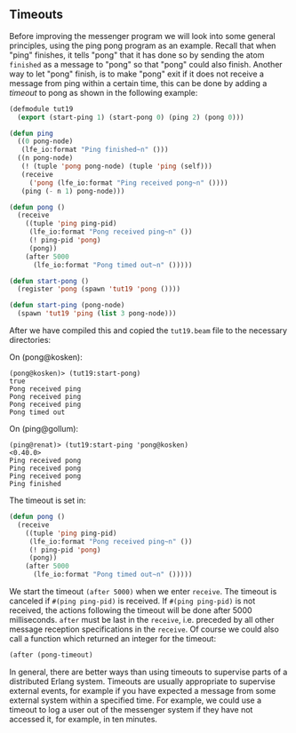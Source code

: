 ## Timeouts

Before improving the messenger program we will look into some general principles, using the ping pong program as an example. Recall that when "ping" finishes, it tells "pong" that it has done so by sending the atom ``finished`` as a message to "pong" so that "pong" could also finish. Another way to let "pong" finish, is to make "pong" exit if it does not receive a message from ping within a certain time, this can be done by adding a *timeout* to pong as shown in the following example:

```lisp
(defmodule tut19
  (export (start-ping 1) (start-pong 0) (ping 2) (pong 0)))

(defun ping
  ((0 pong-node)
   (lfe_io:format "Ping finished~n" ()))
  ((n pong-node)
   (! (tuple 'pong pong-node) (tuple 'ping (self)))
   (receive
     ('pong (lfe_io:format "Ping received pong~n" ())))
   (ping (- n 1) pong-node)))

(defun pong ()
  (receive
    ((tuple 'ping ping-pid)
     (lfe_io:format "Pong received ping~n" ())
     (! ping-pid 'pong)
     (pong))
    (after 5000
      (lfe_io:format "Pong timed out~n" ()))))

(defun start-pong ()
  (register 'pong (spawn 'tut19 'pong ())))

(defun start-ping (pong-node)
  (spawn 'tut19 'ping (list 3 pong-node)))
```

After we have compiled this and copied the ``tut19.beam`` file to the necessary directories:

On (pong@kosken):

```
(pong@kosken)> (tut19:start-pong)
true
Pong received ping
Pong received ping
Pong received ping
Pong timed out
```

On (ping@gollum):

```
(ping@renat)> (tut19:start-ping 'pong@kosken)
<0.40.0>
Ping received pong
Ping received pong
Ping received pong
Ping finished
```

The timeout is set in:

```lisp
(defun pong ()
  (receive
    ((tuple 'ping ping-pid)
     (lfe_io:format "Pong received ping~n" ())
     (! ping-pid 'pong)
     (pong))
    (after 5000
      (lfe_io:format "Pong timed out~n" ()))))
```

We start the timeout ``(after 5000)`` when we enter ``receive``. The timeout is canceled if ``#(ping ping-pid)`` is received. If ``#(ping ping-pid)`` is not received, the actions following the timeout will be done after 5000 milliseconds. ``after`` must be last in the ``receive``, i.e. preceded by all other message reception specifications in the ``receive``. Of course we could also call a function which returned an integer for the timeout:

```lisp
(after (pong-timeout) 
```

In general, there are better ways than using timeouts to supervise parts of a distributed Erlang system. Timeouts are usually appropriate to supervise external events, for example if you have expected a message from some external system within a specified time. For example, we could use a timeout to log a user out of the messenger system if they have not accessed it, for example, in ten minutes.
